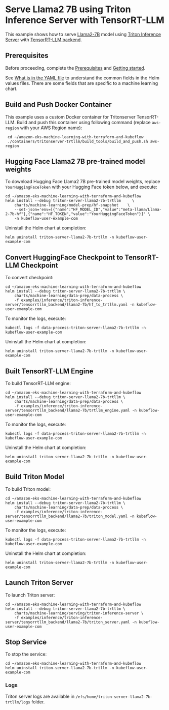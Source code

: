 # Serve Llama2 7B using Triton Inference Server with TensorRT-LLM

This example shows how to serve [Llama2-7B](https://huggingface.co/meta-llama/Llama-2-7b-hf) model using [Triton Inference Server](https://github.com/triton-inference-server) with [TensorRT-LLM backend](https://github.com/triton-inference-server/tensorrtllm_backend/tree/main).   

## Prerequisites

Before proceeding, complete the [Prerequisites](../../../../../README.md#prerequisites) and [Getting started](../../../../../README.md#getting-started). 

See [What is in the YAML file](../../../../../README.md#what-is-in-the-yaml-file) to understand the common fields in the Helm values files. There are some fields that are specific to a machine learning chart.

## Build and Push Docker Container

This example uses a custom Docker container for Tritonserver TensorRT-LLM. Build and push this container using following command (replace `aws-region` with your AWS Region name):

     cd ~/amazon-eks-machine-learning-with-terraform-and-kubeflow
     ./containers/tritonserver-trtllm/build_tools/build_and_push.sh aws-region

## Hugging Face Llama2 7B pre-trained model weights

To download Hugging Face Llama2 7B pre-trained model weights, replace `YourHuggingFaceToken` with your Hugging Face token below, and execute:

    cd ~/amazon-eks-machine-learning-with-terraform-and-kubeflow
    helm install --debug triton-server-llama2-7b-trtllm     \
        charts/machine-learning/model-prep/hf-snapshot    \
        --set-json='env=[{"name":"HF_MODEL_ID","value":"meta-llama/Llama-2-7b-hf"},{"name":"HF_TOKEN","value":"YourHuggingFaceToken"}]' \
        -n kubeflow-user-example-com

Uninstall the Helm chart at completion:

    helm uninstall triton-server-llama2-7b-trtllm -n kubeflow-user-example-com

## Convert HuggingFace Checkpoint to TensorRT-LLM Checkpoint

To convert checkpoint:

    cd ~/amazon-eks-machine-learning-with-terraform-and-kubeflow
    helm install --debug triton-server-llama2-7b-trtllm \
        charts/machine-learning/data-prep/data-process \
        -f examples/inference/triton-inference-server/tensorrtllm_backend/llama2-7b/hf_to_trtllm.yaml -n kubeflow-user-example-com

To monitor the logs, execute:

    kubectl logs -f data-process-triton-server-llama2-7b-trtllm -n kubeflow-user-example-com

Uninstall the Helm chart at completion:

    helm uninstall triton-server-llama2-7b-trtllm -n kubeflow-user-example-com

## Built TensorRT-LLM Engine

To build TensorRT-LLM engine:

    cd ~/amazon-eks-machine-learning-with-terraform-and-kubeflow
    helm install --debug triton-server-llama2-7b-trtllm \
        charts/machine-learning/data-prep/data-process \
        -f examples/inference/triton-inference-server/tensorrtllm_backend/llama2-7b/trtllm_engine.yaml -n kubeflow-user-example-com

To monitor the logs, execute:

    kubectl logs -f data-process-triton-server-llama2-7b-trtllm -n kubeflow-user-example-com

Uninstall the Helm chart at completion:

    helm uninstall triton-server-llama2-7b-trtllm -n kubeflow-user-example-com

## Build Triton Model

To build Triton model:

    cd ~/amazon-eks-machine-learning-with-terraform-and-kubeflow
    helm install --debug triton-server-llama2-7b-trtllm \
        charts/machine-learning/data-prep/data-process \
        -f examples/inference/triton-inference-server/tensorrtllm_backend/llama2-7b/triton_model.yaml -n kubeflow-user-example-com

To monitor the logs, execute:

    kubectl logs -f data-process-triton-server-llama2-7b-trtllm -n kubeflow-user-example-com

Uninstall the Helm chart at completion:

    helm uninstall triton-server-llama2-7b-trtllm -n kubeflow-user-example-com


## Launch Triton Server

To launch Triton server:

    cd ~/amazon-eks-machine-learning-with-terraform-and-kubeflow
    helm install --debug triton-server-llama2-7b-trtllm \
        charts/machine-learning/serving/triton-inference-server \
        -f examples/inference/triton-inference-server/tensorrtllm_backend/llama2-7b/triton_server.yaml -n kubeflow-user-example-com


## Stop Service

To stop the service:

    cd ~/amazon-eks-machine-learning-with-terraform-and-kubeflow
    helm uninstall triton-server-llama2-7b-trtllm -n kubeflow-user-example-com

### Logs

Triton server logs are available in `/efs/home/triton-server-llama2-7b-trtllm/logs` folder. 
